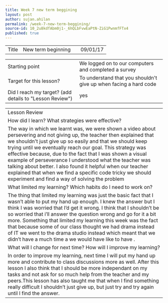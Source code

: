 ```yaml
---
title: Week 7 new term beggining
layout: post
author: sujan.ahilan
permalink: /week-7-new-term-beggining/
source-id: 10_2u8kdfAbm0j1-_6hQLbFvwEaPtN-ZiG1PwnmfFTx4
published: true
---
```

<table>
  <tr>
    <td>Title</td>
    <td>New term beginning</td>
    <td></td>
    <td>09/01/17</td>
  </tr>
</table>


<table>
  <tr>
    <td>Starting point</td>
    <td>We logged on to our computers and completed a  survey</td>
  </tr>
  <tr>
    <td>Target for this lesson?</td>
    <td>To understand that you shouldn't give up when facing a hard code</td>
  </tr>
  <tr>
    <td>Did I reach my target? 
(add details to "Lesson Review")</td>
    <td> yes</td>
  </tr>
</table>


<table>
  <tr>
    <td>Lesson Review</td>
  </tr>
  <tr>
    <td>How did I learn? What strategies were effective? </td>
  </tr>
  <tr>
    <td>The way in which we learnt was, we were  shown a video about persevering and not giving  up, the teacher then explained that we shouldn't just give up so easily and that we should keep trying until  we eventually reach  our goal. This strategy was effective because, due to the fact that I was shown a visual example of perseverance I understood what the teacher was talking about better. I also found it helpful when our teacher explained that when we find a specific  code tricky we should experiment and find a way of solving the problem</td>
  </tr>
  <tr>
    <td>What limited my learning? Which habits do I need to work on? </td>
  </tr>
  <tr>
    <td>The thing that limited my learning was just the basic fact  that  I wasn’t able to put my hand up enough. I knew the answer but I think I was worried that I’d get it  wrong. I think that I shouldn’t be so worried that i’ll answer  the question wrong  and go for it a bit more. Something that limited my learning this week was the fact that because some of our class thought we had drama instead of  IT we went to the drama studio instead which meant that we didn’t have a much time a we would have like to have .</td>
  </tr>
  <tr>
    <td>What will I change for next time? How will I improve my learning?</td>
  </tr>
  <tr>
    <td>In order to improve my learning, next time I will put my hand up more and contribute to class discussions more as well. After this lesson I also think that I should be more independant on my tasks and not ask for so much help from the teacher and my peers.This lesson has also taught me that when I find something really difficult I shouldn’t  just give up, but just try  and try again until I find the answer.</td>
  </tr>
</table>


